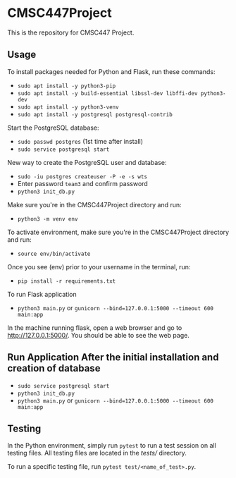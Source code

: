 # CMSC447Project
This is the repository for CMSC447 Project.

## Usage
To install packages needed for Python and Flask, run these commands:

- `sudo apt install -y python3-pip`
- `sudo apt install -y build-essential libssl-dev libffi-dev python3-dev`
- `sudo apt install -y python3-venv`
- `sudo apt install -y postgresql postgresql-contrib`

Start the PostgreSQL database:

- `sudo passwd postgres` (1st time after install)
- `sudo service postgresql start`

New way to create the PostgreSQL user and database:

- `sudo -iu postgres createuser -P -e -s wts`
- Enter password `team3` and confirm password
- `python3 init_db.py`

Make sure you're in the CMSC447Project directory and run:

- `python3 -m venv env`

To activate environment, make sure you're in the CMSC447Project directory and run:

- `source env/bin/activate`
	
Once you see (env) prior to your username in the terminal, run:

- `pip install -r requirements.txt`

To run Flask application
	
- `python3 main.py` or `gunicorn --bind=127.0.0.1:5000 --timeout 600 main:app`

In the machine running flask, open a web browser and go to http://127.0.0.1:5000/. You should be able to see the web page.

## Run Application After the initial installation and creation of database
- `sudo service postgresql start`
- `python3 init_db.py`
- `python3 main.py` or `gunicorn --bind=127.0.0.1:5000 --timeout 600 main:app`

## Testing
In the Python environment, simply run `pytest` to run a test session on all testing files. All testing files are located in the *tests/* directory.

To run a specific testing file, run `pytest test/<name_of_test>.py`.
